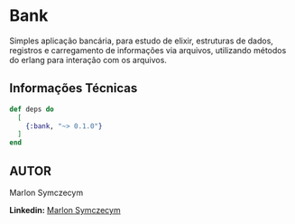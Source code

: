 # Bank

Simples aplicação bancária, para estudo de elixir, estruturas de dados, registros e carregamento de informações via arquivos, utilizando métodos do erlang para interação com os arquivos.

## Informações Técnicas

```elixir
def deps do
  [
    {:bank, "~> 0.1.0"}
  ]
end
```

## AUTOR

Marlon Symczecym

**Linkedin:** [Marlon Symczecym](https://www.linkedin.com/in/marlonsymczecym/)
